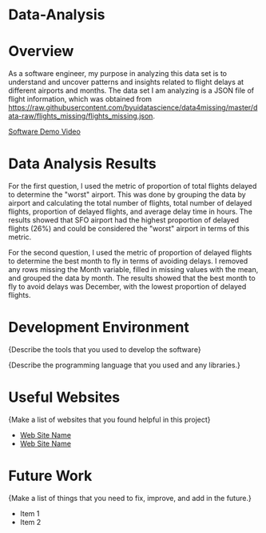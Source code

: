 # Data-Analysis

# Overview

As a software engineer, my purpose in analyzing this data set is to understand and uncover patterns and insights related to flight delays at different airports and months. The data set I am analyzing is a JSON file of flight information, which was obtained from https://raw.githubusercontent.com/byuidatascience/data4missing/master/data-raw/flights_missing/flights_missing.json.


[Software Demo Video](http://youtube.link.goes.here)

# Data Analysis Results

For the first question, I used the metric of proportion of total flights delayed to determine the "worst" airport. This was done by grouping the data by airport and calculating the total number of flights, total number of delayed flights, proportion of delayed flights, and average delay time in hours. The results showed that SFO airport had the highest proportion of delayed flights (26%) and could be considered the "worst" airport in terms of this metric.

For the second question, I used the metric of proportion of delayed flights to determine the best month to fly in terms of avoiding delays. I removed any rows missing the Month variable, filled in missing values with the mean, and grouped the data by month. The results showed that the best month to fly to avoid delays was December, with the lowest proportion of delayed flights.

# Development Environment

{Describe the tools that you used to develop the software}

{Describe the programming language that you used and any libraries.}

# Useful Websites

{Make a list of websites that you found helpful in this project}
* [Web Site Name](http://url.link.goes.here)
* [Web Site Name](http://url.link.goes.here)

# Future Work

{Make a list of things that you need to fix, improve, and add in the future.}
* Item 1
* Item 2
